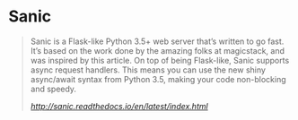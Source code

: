 # Sanic

> Sanic is a Flask-like Python 3.5+ web server that’s written to go fast. It’s based on the work done by the amazing folks at magicstack, and was inspired by this article.
On top of being Flask-like, Sanic supports async request handlers.
This means you can use the new shiny async/await syntax from Python 3.5, making your code non-blocking and speedy.<p/>
_http://sanic.readthedocs.io/en/latest/index.html_



